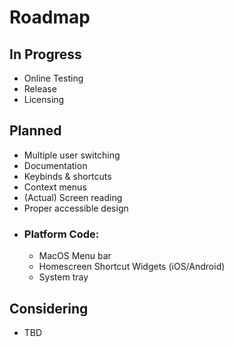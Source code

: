 # Roadmap

## In Progress

- Online Testing
- Release
- Licensing

## Planned

- Multiple user switching
- Documentation
- Keybinds & shortcuts
- Context menus
- (Actual) Screen reading
- Proper accessible design
- ### Platform Code:
    - MacOS Menu bar
    - Homescreen Shortcut Widgets (iOS/Android)
    - System tray

## Considering

- TBD